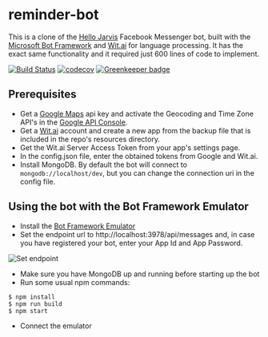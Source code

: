 # reminder-bot

This is a clone of the [Hello Jarvis](https://facebook.com/helloimjarvis/) Facebook Messenger bot, built with the [Microsoft Bot Framework](https://dev.botframework.com/) and [Wit.ai](https://wit.ai) for language processing. It has the exact same functionality and it required just 600 lines of code to implement.

[![Build Status](https://travis-ci.org/sebsylvester/reminder-bot.svg?branch=master)](https://travis-ci.org/sebsylvester/reminder-bot)
[![codecov](https://codecov.io/gh/sebsylvester/reminder-bot/branch/master/graph/badge.svg)](https://codecov.io/gh/sebsylvester/reminder-bot) [![Greenkeeper badge](https://badges.greenkeeper.io/sebsylvester/reminder-bot.svg)](https://greenkeeper.io/)

## Prerequisites
* Get a [Google Maps](https://developers.google.com/maps/web-services/) api key and activate the Geocoding and Time Zone API's in the [Google API Console](https://console.cloud.google.com/).
* Get a [Wit.ai](https://wit.ai) account and create a new app from the backup file that is included in the repo's resources directory.
* Get the Wit.ai Server Access Token from your app's settings page.
* In the config.json file, enter the obtained tokens from Google and Wit.ai.
* Install MongoDB. By default the bot will connect to ```mongodb://localhost/dev```, but you can change the connection uri in the config file.

## Using the bot with the Bot Framework Emulator
* Install the [Bot Framework Emulator](https://docs.botframework.com/en-us/tools/bot-framework-emulator/)
* Set the endpoint url to http://localhost:3978/api/messages and, in case you have registered your bot, enter your App Id and App Password.

![Set endpoint](https://cloud.githubusercontent.com/assets/3374297/21108231/cf2f3340-c094-11e6-8870-3ca4cfe2f8a6.png)

* Make sure you have MongoDB up and running before starting up the bot
* Run some usual npm commands:

```
$ npm install
$ npm run build
$ npm start
```
* Connect the emulator